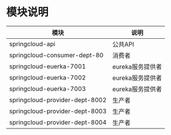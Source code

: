 # 模块说明
|  模块   | 说明  |
|  ----  | ----  |
| springcloud-api  | 公共API |
| springcloud-consumer-dept-80  | 消费者 |
| springcloud-euerka-7001  | eureka服务提供者 |
| springcloud-euerka-7002  | eureka服务提供者 |
| springcloud-euerka-7003  | eureka服务提供者 |
| springcloud-provider-dept-8002  | 生产者 |
| springcloud-provider-dept-8003  | 生产者 |
| springcloud-provider-dept-8004  | 生产者 |